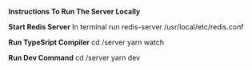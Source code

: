 **Instructions To Run The Server Locally**

**Start Redis Server**
In terminal run
redis-server /usr/local/etc/redis.conf

**Run TypeSript Compiler**
cd /server
yarn watch

**Run Dev Command**
cd /server
yarn dev
